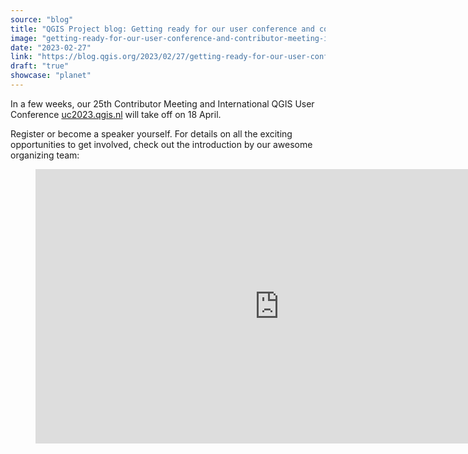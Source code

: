 ```yaml
---
source: "blog"
title: "QGIS Project blog: Getting ready for our user conference and contributor meeting in ‘s-Hertogenbosch"
image: "getting-ready-for-our-user-conference-and-contributor-meeting-in-s-hertogenbosch."
date: "2023-02-27"
link: "https://blog.qgis.org/2023/02/27/getting-ready-for-our-user-conference-and-contributor-meeting-in-s-hertogenbosch/"
draft: "true"
showcase: "planet"
---
```


<p>In a few weeks, our 25th Contributor Meeting and International QGIS User Conference  <a href="https://uc2023.qgis.nl/">uc2023.qgis.nl</a> will take off on 18 April.</p>



<p>Register or become a speaker yourself. For details on all the exciting opportunities to get involved, check out the introduction by our awesome organizing team:</p>



<figure class="wp-block-embed is-type-video is-provider-youtube wp-block-embed-youtube wp-embed-aspect-16-9 wp-has-aspect-ratio"><div class="wp-block-embed__wrapper">
<div class="embed-youtube"><iframe title="QGIS User Conference 2023" width="780" height="439" src="https://www.youtube.com/embed/g3ADPpXvGDg?feature=oembed" frameborder="0" allow="accelerometer; autoplay; clipboard-write; encrypted-media; gyroscope; picture-in-picture; web-share" allowfullscreen></iframe></div>
</div></figure>
